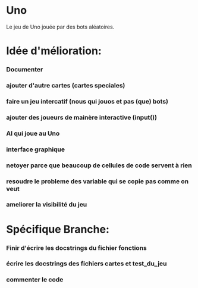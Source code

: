 # Uno
Le jeu de Uno jouée par des bots aléatoires.

# Idée d'mélioration:
### Documenter
### ajouter d'autre cartes (cartes speciales)
### faire un jeu intercatif (nous qui jouos et pas (que) bots)
### ajouter des joueurs de mainère interactive (input())
### AI qui joue au Uno 
### interface graphique 
### netoyer parce que beaucoup de cellules de code servent à rien
### resoudre le probleme des variable qui se copie pas comme on veut
### ameliorer la visibilité du jeu 

# Spécifique Branche:
### Finir d'écrire les docstrings du fichier fonctions
### écrire les docstrings des fichiers cartes et test_du_jeu
### commenter le code 